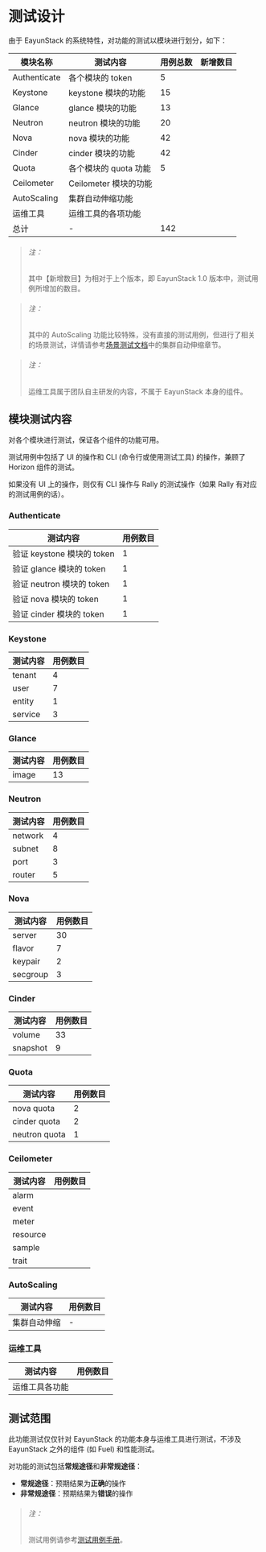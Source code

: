 # 测试设计

由于 EayunStack 的系统特性，对功能的测试以模块进行划分，如下：

|模块名称|测试内容|用例总数|新增数目|
|--------|--------|--------|--------|
|Authenticate|各个模块的 token|5||
|Keystone|keystone 模块的功能|15||
|Glance|glance 模块的功能|13||
|Neutron|neutron 模块的功能|20||
|Nova|nova 模块的功能|42||
|Cinder|cinder 模块的功能|42||
|Quota|各个模块的 quota 功能|5||
|Ceilometer|Ceilometer 模块的功能|||
|AutoScaling|集群自动伸缩功能|||
|运维工具|运维工具的各项功能|||
|总计|-|142||

> ###### 注：
> 其中【新增数目】为相对于上个版本，即 EayunStack 1.0 版本中，测试用例所增加的数目。

> ###### 注：
> 其中的 AutoScaling 功能比较特殊，没有直接的测试用例，但进行了相关的场景测试，详情请参考[场景测试文档]()中的集群自动伸缩章节。

> ###### 注：
> 运维工具属于团队自主研发的内容，不属于 EayunStack 本身的组件。

## 模块测试内容

对各个模块进行测试，保证各个组件的功能可用。

测试用例中包括了 UI 的操作和 CLI (命令行或使用测试工具) 的操作，兼顾了 Horizon 组件的测试。

如果没有 UI 上的操作，则仅有 CLI 操作与 Rally 的测试操作（如果 Rally 有对应的测试用例的话）。

### Authenticate

|测试内容|用例数目|
|--------|--------|
|验证 keystone 模块的 token|1|
|验证 glance 模块的 token|1|
|验证 neutron 模块的 token|1|
|验证 nova 模块的 token|1|
|验证 cinder 模块的 token|1|

### Keystone

|测试内容|用例数目|
|--------|--------|
|tenant|4|
|user|7|
|entity|1|
|service|3|

### Glance

|测试内容|用例数目|
|--------|--------|
|image|13|

### Neutron

|测试内容|用例数目|
|--------|--------|
|network|4|
|subnet|8|
|port|3|
|router|5|

### Nova

|测试内容|用例数目|
|--------|--------|
|server|30|
|flavor|7|
|keypair|2|
|secgroup|3|

### Cinder

|测试内容|用例数目|
|--------|--------|
|volume|33|
|snapshot|9|

### Quota

|测试内容|用例数目|
|--------|--------|
|nova quota|2|
|cinder quota|2|
|neutron quota|1|

### Ceilometer

|测试内容|用例数目|
|--------|--------|
|alarm||
|event||
|meter||
|resource||
|sample||
|trait||

### AutoScaling

|测试内容|用例数目|
|--------|--------|
|集群自动伸缩|-|

### 运维工具

|测试内容|用例数目|
|--------|--------|
|运维工具各功能||

## 测试范围

此功能测试仅仅针对 EayunStack 的功能本身与运维工具进行测试，不涉及 EayunStack 之外的组件 (如 Fuel) 和性能测试。

对功能的测试包括**常规途径**和**非常规途径**：

* **常规途径**：预期结果为**正确**的操作
* **非常规途径**：预期结果为**错误**的操作

> ###### 注：
> 测试用例请参考[测试用例手册]()。
